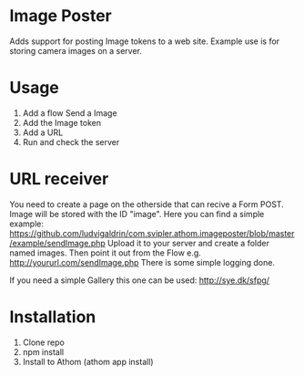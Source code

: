 # Image Poster

Adds support for posting Image tokens to a web site. Example use is for storing camera images on a server.

# Usage
1. Add a flow Send a Image
2. Add the Image token
3. Add a URL
4. Run and check the server

# URL receiver
You need to create a page on the otherside that can recive a Form POST. Image will be stored with the ID "image". 
Here you can find a simple example: https://github.com/ludvigaldrin/com.svipler.athom.imageposter/blob/master/example/sendImage.php 
Upload it to your server and create a folder named images. Then point it out from the Flow e.g. http://yoururl.com/sendImage.php
There is some simple logging done.

If you need a simple Gallery this one can be used: http://sye.dk/sfpg/


# Installation
1. Clone repo
2. npm install
3. Install to Athom (athom app install)